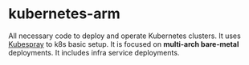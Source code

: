 # kubernetes-arm

All necessary code to deploy and operate Kubernetes clusters.
It uses [Kubespray](https://github.com/kubernetes-sigs/kubespray) to k8s basic setup.
It is focused on **multi-arch bare-metal** deployments.
It includes infra service deployments.
